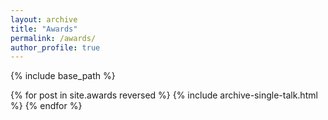 ```yaml
---
layout: archive
title: "Awards"
permalink: /awards/
author_profile: true
---
```



{% include base_path %}

{% for post in site.awards reversed %}
  {% include archive-single-talk.html %}
{% endfor %}
